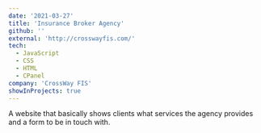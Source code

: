 ```yaml
---
date: '2021-03-27'
title: 'Insurance Broker Agency'
github: ''
external: 'http://crosswayfis.com/'
tech:
  - JavaScript
  - CSS
  - HTML
  - CPanel
company: 'CrossWay FIS'
showInProjects: true
---
```

A website that basically shows clients what services the agency provides and a form to be in touch with.
